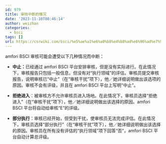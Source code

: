 ```yaml
---
id: 979
title: 审核中断的情况
date: '2023-11-10T08:46:14'
author: weizhan
categories:
  - bsci
tags: []
url: https://csrwiki.com/bsci/%e5%ae%a1%e6%a0%b8%e4%b8%ad%e6%96%ad%e7%9a%84%e6%83%85%e5%86%b5-979
---
```


amfori BSCI 审核可能会遭受以下几种情况而中断：

- **中止：**&#x5DF2;经通过 amfori BSCI 平台安排审核，但是没有实际进行。在此情况下，审核报告只包括一般信息，但没有对“执行领域”的评估。审核员提交审核报告，说明审核已“中止”（在“审核干扰”项下），他／她详细说明做出该选项的原因。审核不会有评级，并且在 amfori BSCI 平台上写明“中止”。

* **拒绝进入**：被审核方不允许审核员进入场地。在此情况下，审核员选择“拒绝进入”（在“审核干扰”项下），他／她详细说明做出该选择的原因。amfori BSCI 平台将自动给审核“E”的评级。

- **部分执行**：审核已经开始，但受到干扰，使审核员无法完成评估。在此情况下，审核员选择“部分执行”（在“审核干扰”项下），他／她详细说明做出该选择的原因。审核员在所有没有评估的“执行领域”项下回答“否”，amfori BSCI 平台自动计算总评级。
